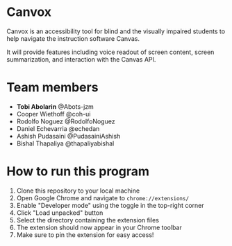 # Canvox

Canvox is an accessibility tool for blind and the visually impaired students to help navigate the instruction software Canvas.

It will provide features including voice readout of screen content, screen summarization, and interaction with the Canvas API.

# Team members

- **Tobi Abolarin** @Abots-jzm
- Cooper Wiethoff @coh-ui
- Rodolfo Noguez​ @RodolfoNoguez
- Daniel Echevarria @echedan
- Ashish Pudasaini​ @PudasainiAshish
- Bishal Thapaliya​ @thapaliyabishal

# How to run this program

1. Clone this repository to your local machine
2. Open Google Chrome and navigate to `chrome://extensions/`
3. Enable "Developer mode" using the toggle in the top-right corner
4. Click "Load unpacked" button
5. Select the directory containing the extension files
6. The extension should now appear in your Chrome toolbar
7. Make sure to pin the extension for easy access!
